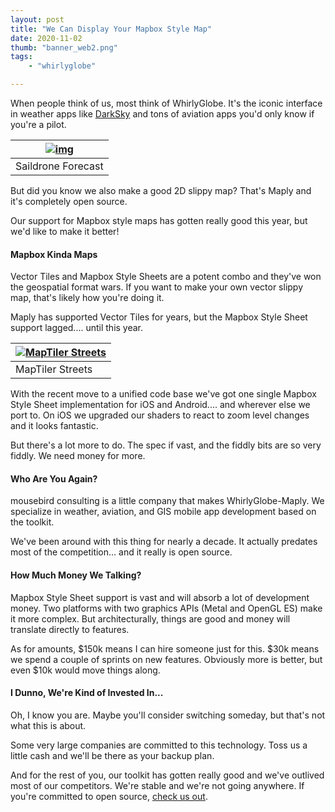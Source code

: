 ```yaml
---
layout: post
title: "We Can Display Your Mapbox Style Map"
date: 2020-11-02
thumb: "banner_web2.png"
tags: 
    - "whirlyglobe"

---
```


When people think of us, most think of WhirlyGlobe. It's the iconic interface in weather apps like [DarkSky](https://darksky.net/app) and tons of aviation apps you'd only know if you're a pilot.



| [![img](https://lh3.googleusercontent.com/-2XD6YsMrCOI/X6A4KBqsjRI/AAAAAAAAEjk/87HOR2Q-NNM7RAHGyFg94xxE3T-adZzkwCLcBGAsYHQ/w400-h175/Screen%2BShot%2B2020-11-02%2Bat%2B8.42.32%2BAM.png)](https://lh3.googleusercontent.com/-2XD6YsMrCOI/X6A4KBqsjRI/AAAAAAAAEjk/87HOR2Q-NNM7RAHGyFg94xxE3T-adZzkwCLcBGAsYHQ/Screen%2BShot%2B2020-11-02%2Bat%2B8.42.32%2BAM.png) |
| ------------------------------------------------------------ |
| Saildrone Forecast                                           |


But did you know we also make a good 2D slippy map? That's Maply and it's completely open source.



Our support for Mapbox style maps has gotten really good this year, but we'd like to make it better!

#### Mapbox Kinda Maps

Vector Tiles and Mapbox Style Sheets are a potent combo and they've won the geospatial format wars. If you want to make your own vector slippy map, that's likely how you're doing it.

Maply has supported Vector Tiles for years, but the Mapbox Style Sheet support lagged.... until this year.



| [![MapTiler Streets](https://lh3.googleusercontent.com/-ntNhXiGb33Q/X6AxRcktUPI/AAAAAAAAEjY/F38uworBUBg9L8dUBVVBQKXPdtuIPCGgACLcBGAsYHQ/w320-h200/VectorTiles.jpg)](https://lh3.googleusercontent.com/-ntNhXiGb33Q/X6AxRcktUPI/AAAAAAAAEjY/F38uworBUBg9L8dUBVVBQKXPdtuIPCGgACLcBGAsYHQ/VectorTiles.jpg) |
| ------------------------------------------------------------ |
| MapTiler Streets                                             |



With the recent move to a unified code base we've got one single Mapbox Style Sheet implementation for iOS and Android.... and wherever else we port to. On iOS we upgraded our shaders to react to zoom level changes and it looks fantastic.

But there's a lot more to do. The spec if vast, and the fiddly bits are so very fiddly. We need money for more.

#### Who Are You Again?

mousebird consulting is a little company that makes WhirlyGlobe-Maply. We specialize in weather, aviation, and GIS mobile app development based on the toolkit.

We've been around with this thing for nearly a decade. It actually predates most of the competition... and it really is open source.

#### How Much Money We Talking?

Mapbox Style Sheet support is vast and will absorb a lot of development money. Two platforms with two graphics APIs (Metal and OpenGL ES) make it more complex. But architecturally, things are good and money will translate directly to features.

As for amounts, $150k means I can hire someone just for this. $30k means we spend a couple of sprints on new features. Obviously more is better, but even $10k would move things along.

#### I Dunno, We're Kind of Invested In...

Oh, I know you are. Maybe you'll consider switching someday, but that's not what this is about. 

Some very large companies are committed to this technology. Toss us a little cash and we'll be there as your backup plan.

And for the rest of you, our toolkit has gotten really good and we've outlived most of our competitors. We're stable and we're not going anywhere. If you're committed to open source, [check us out](https://mousebird.github.io/WhirlyGlobe/).

